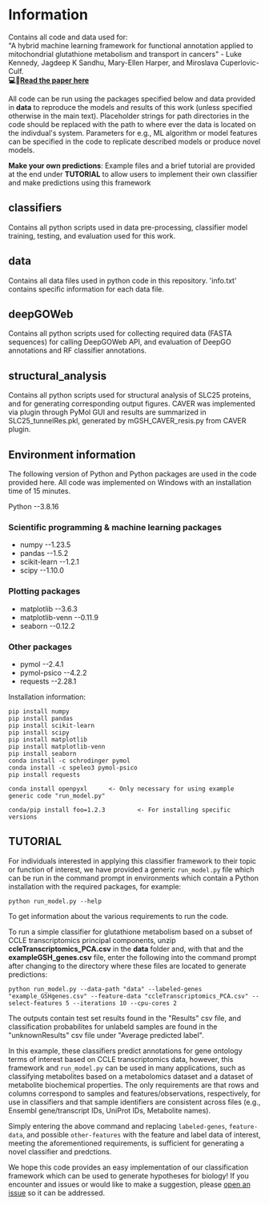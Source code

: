 # Information
Contains all code and data used for:    
"A hybrid machine learning framework for functional annotation applied to mitochondrial glutathione metabolism and transport in cancers" - Luke Kennedy, Jagdeep K Sandhu, Mary-Ellen Harper, and Miroslava Cuperlovic-Culf.    
**💻📄**[**Read the paper here**](https://doi.org/10.1101/2023.09.20.558442)

All code can be run using the packages specified below and data provided in **data** to reproduce the models and results of this work (unless specified otherwise in the main text). Placeholder strings for path directories in the code should be replaced with the path to where ever the data is located on the indivdual's system. Parameters for e.g., ML algorithm or model features can be specified in the code to replicate described models or produce novel models.

**Make your own predictions**: Example files and a brief tutorial are provided at the end under **TUTORIAL** to allow users to implement their own classifier and make predictions using this framework

## classifiers
Contains all python scripts used in data pre-processing, classifier model training, testing, and evaluation used for this work.

## data
Contains all data files used in python code in this repository. 'info.txt' contains specific information for each data file.

## deepGOWeb
Contains all python scripts used for collecting required data (FASTA sequences) for calling DeepGOWeb API, and evaluation of DeepGO annotations and RF classifier annotations.

## structural_analysis
Contains all python scripts used for structural analysis of SLC25 proteins, and for generating corresponding output figures. CAVER was implemented via plugin through PyMol GUI and results are summarized in SLC25_tunnelRes.pkl, generated by mGSH_CAVER_resis.py from CAVER plugin.


## Environment information
The following version of Python and Python packages are used in the code provided here. All code was implemented on Windows with an installation time of 15 minutes. 

Python   --3.8.16

### Scientific programming & machine learning packages
- numpy   --1.23.5
- pandas   --1.5.2
- scikit-learn   --1.2.1
- scipy   --1.10.0

### Plotting packages
- matplotlib   --3.6.3
- matplotlib-venn   --0.11.9
- seaborn   --0.12.2

### Other packages
- pymol   --2.4.1
- pymol-psico   --4.2.2
- requests   --2.28.1

Installation information:
```
pip install numpy
pip install pandas 
pip install scikit-learn   
pip install scipy  
pip install matplotlib  
pip install matplotlib-venn  
pip install seaborn  
conda install -c schrodinger pymol  
conda install -c speleo3 pymol-psico  
pip install requests  

conda install openpyxl 		<- Only necessary for using example generic code "run_model.py"

conda/pip install foo=1.2.3 		<- For installing specific versions
```

## TUTORIAL
For individuals interested in applying this classifier framework to their topic or function of interest, we have provided a generic ```run_model.py``` file which can be run in the command prompt in environments which contain a Python installation with the required packages, for example:
```
python run_model.py --help
```
To get information about the various requirements to run the code.

To run a simple classifier for glutathione metabolism based on a subset of CCLE transcriptomics principal components, unzip **ccleTranscriptomics_PCA.csv** in the **data** folder and, with that and the **exampleGSH_genes.csv** file, enter the following into the command prompt after changing to the directory where these files are located to generate predictions:
```
python run_model.py --data-path "data" --labeled-genes "example_GSHgenes.csv" --feature-data "ccleTranscriptomics_PCA.csv" --select-features 5 --iterations 10 --cpu-cores 2
```
The outputs contain test set results found in the "Results" csv file, and classification probabilites for unlabeld samples are found in the "unknownResults" csv file under "Average predicted label". 

In this example, these classifiers predict annotations for gene ontology terms of interest based on CCLE transcriptomics data, however, this framework and ```run_model.py``` can be used in many applications, such as classifying metabolites based on a metabolomics dataset and a dataset of metabolite biochemical properties. The only requirements are that rows and columns correspond to samples and features/observations, respectively, for use in classifiers and that sample identifiers are consistent across files (e.g., Ensembl gene/transcript IDs, UniProt IDs, Metabolite names).

Simply entering the above command and replacing ```labeled-genes```, ```feature-data```, and possible ```other-features``` with the feature and label data of interest, meeting the aforementioned requirements, is sufficient for generating a novel classifier and predctions.

We hope this code provides an easy implementation of our classification framework which can be used to generate hypotheses for biology! If you encounter and issues or would like to make a suggestion, please [open an issue](https://github.com/lkenn012/mGSH_cancerClassifiers/issues) so it can be addressed.
